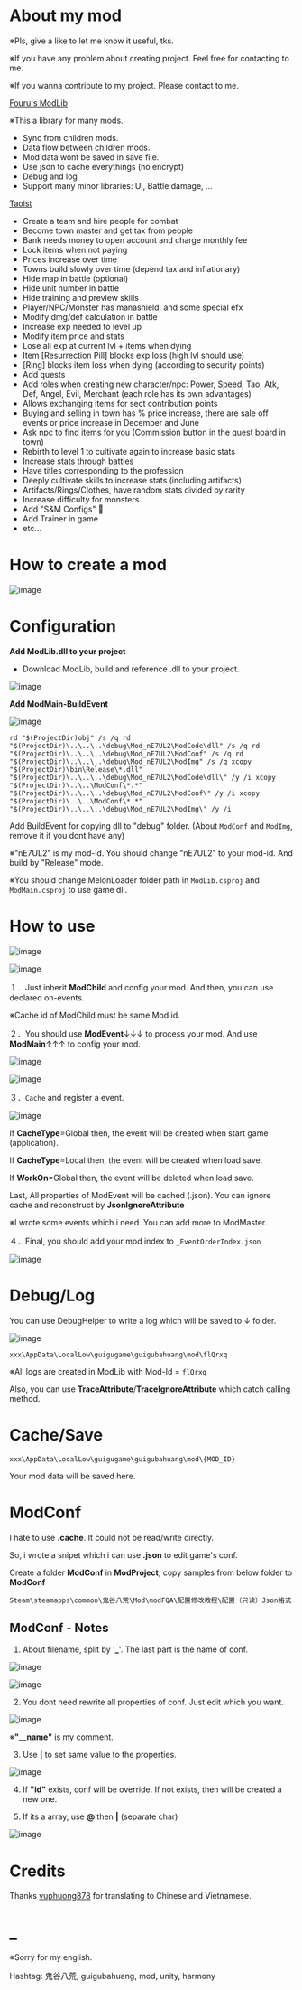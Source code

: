 # About my mod

※Pls, give a like to let me know it useful, tks.

※If you have any problem about creating project. Feel free for contacting to me.

※If you wanna contribute to my project. Please contact to me.





[Fouru's ModLib](https://steamcommunity.com/sharedfiles/filedetails/?id=3385996759)

※This a library for many mods.
- Sync from children mods.
- Data flow between children mods.
- Mod data wont be saved in save file.
- Use json to cache everythings (no encrypt)
- Debug and log
- Support many minor libraries: UI, Battle damage, ...

[Taoist](https://steamcommunity.com/sharedfiles/filedetails/?id=3161035078)

- Create a team and hire people for combat
- Become town master and get tax from people
- Bank needs money to open account and charge monthly fee
- Lock items when not paying
- Prices increase over time
- Towns build slowly over time (depend tax and inflationary)
- Hide map in battle (optional)
- Hide unit number in battle
- Hide training and preview skills
- Player/NPC/Monster has manashield, and some special efx
- Modify dmg/def calculation in battle
- Increase exp needed to level up
- Modify item price and stats
- Lose all exp at current lvl + items when dying
- Item [Resurrection Pill] blocks exp loss (high lvl should use)
- [Ring] blocks item loss when dying (according to security points)
- Add quests
- Add roles when creating new character/npc: Power, Speed, Tao, Atk, Def, Angel, Evil, Merchant (each role has its own advantages)
- Allows exchanging items for sect contribution points
- Buying and selling in town has % price increase, there are sale off events or price increase in December and June
- Ask npc to find items for you (Commission button in the quest board in town)
- Rebirth to level 1 to cultivate again to increase basic stats
- Increase stats through battles
- Have titles corresponding to the profession
- Deeply cultivate skills to increase stats (including artifacts)
- Artifacts/Rings/Clothes, have random stats divided by rarity
- Increase difficulty for monsters
- Add "S&M Configs" 🐧
- Add Trainer in game
- etc...





# How to create a mod

![image](https://github.com/4azuo/GuiGuBaHuang-ModLib/assets/11677054/91921f05-251a-4f1e-a2e9-d1e5bdd853d3)





# Configuration

**Add ModLib.dll to your project**

- Download ModLib, build and reference .dll to your project.

![image](https://github.com/user-attachments/assets/9554b89d-61c6-4ef5-9bad-97c3c62107ab)

**Add ModMain-BuildEvent**

![image](https://github.com/user-attachments/assets/75dee2aa-088a-4617-9257-8535e880dfd5)

`
rd "$(ProjectDir)obj" /s /q
rd "$(ProjectDir)\..\..\..\debug\Mod_nE7UL2\ModCode\dll" /s /q
rd "$(ProjectDir)\..\..\..\debug\Mod_nE7UL2\ModConf" /s /q
rd "$(ProjectDir)\..\..\..\debug\Mod_nE7UL2\ModImg" /s /q
xcopy "$(ProjectDir)\bin\Release\*.dll" "$(ProjectDir)\..\..\..\debug\Mod_nE7UL2\ModCode\dll\" /y /i
xcopy "$(ProjectDir)\..\..\ModConf\*.*" "$(ProjectDir)\..\..\..\debug\Mod_nE7UL2\ModConf\" /y /i
xcopy "$(ProjectDir)\..\..\ModConf\*.*" "$(ProjectDir)\..\..\..\debug\Mod_nE7UL2\ModImg\" /y /i
`

Add BuildEvent for copying dll to "debug" folder. (About `ModConf` and `ModImg`, remove it if you dont have any)

※"nE7UL2" is my mod-id. You should change "nE7UL2" to your mod-id. And build by "Release" mode.

※You should change MelonLoader folder path in `ModLib.csproj` and `ModMain.csproj` to use game dll.





# How to use

![image](https://github.com/user-attachments/assets/34a75a28-38df-4922-aa43-732b8ab3b035)

![image](https://github.com/4azuo/GuiGuBaHuang-ModLib/assets/11677054/84f35501-d6f2-4b8d-9cd6-2606bf397e59)

１．Just inherit **ModChild** and config your mod. And then, you can use declared on-events.

※Cache id of ModChild must be same Mod id.

２．You should use **ModEvent**↓↓↓ to process your mod. And use **ModMain**↑↑↑ to config your mod.

![image](https://github.com/4azuo/GuiGuBaHuang-ModLib/assets/11677054/e8da9fd1-89d0-4870-ace4-b7153dace9f2)

![image](https://github.com/user-attachments/assets/5c1c364b-daf4-41c6-aa78-f39b2fcf9d6e)

３．`Cache` and register a event.

![image](https://github.com/user-attachments/assets/42549f20-dcd7-49b0-b624-5caae73ae1d6)

If **CacheType**=Global then, the event will be created when start game (application).

If **CacheType**=Local then, the event will be created when load save.

If **WorkOn**=Global then, the event will be deleted when load save.

Last, All properties of ModEvent will be cached (.json). You can ignore cache and reconstruct by **JsonIgnoreAttribute**

※I wrote some events which i need. You can add more to ModMaster.

４．Final, you should add your mod index to `_EventOrderIndex.json`

![image](https://github.com/user-attachments/assets/4b338668-a2a0-4a1c-8fcf-fb261e5de7e7)





# Debug/Log

You can use DebugHelper to write a log which will be saved to ↓ folder.

![image](https://github.com/4azuo/GuiGuBaHuang-ModLib/assets/11677054/7cf4688f-8890-41e7-bf0a-aa6519bbf325)

`xxx\AppData\LocalLow\guigugame\guigubahuang\mod\flQrxq`

※All logs are created in ModLib with Mod-Id = `flQrxq`

Also, you can use **TraceAttribute**/**TraceIgnoreAttribute** which catch calling method.





# Cache/Save

`xxx\AppData\LocalLow\guigugame\guigubahuang\mod\{MOD_ID}`

Your mod data will be saved here.





# ModConf

I hate to use **.cache**. It could not be read/write directly.

So, i wrote a snipet which i can use **.json** to edit game's conf.

Create a folder **ModConf** in **ModProject**, copy samples from below folder to **ModConf**

`Steam\steamapps\common\鬼谷八荒\Mod\modFQA\配置修改教程\配置（只读）Json格式`

## ModConf - Notes

1. About filename, split by '**_**'. The last part is the name of conf.

![image](https://github.com/4azuo/GuiGuBaHuang-ModLib/assets/11677054/a1ff96de-6850-466d-a3fd-682faf38a7f3)

![image](https://github.com/4azuo/GuiGuBaHuang-ModLib/assets/11677054/81548d72-7c44-4fe7-abed-094ff507a38e)

2. You dont need rewrite all properties of conf. Just edit which you want.

![image](https://github.com/4azuo/GuiGuBaHuang-ModLib/assets/11677054/7f9de987-89a8-441d-addc-a894d37ba746)

※**"__name"** is my comment.

3. Use **|** to set same value to the properties.

![image](https://github.com/4azuo/GuiGuBaHuang-ModLib/assets/11677054/cb95e58a-daf2-45f4-88d1-6ee1cb6cca1b)

4. If **"id"** exists, conf will be override. If not exists, then will be created a new one.

5. If its a array, use **@** then **|** (separate char)

![image](https://github.com/user-attachments/assets/a4d5566c-35de-4b38-b681-cd4ab997cc62)







# Credits

Thanks [vuphuong878](https://steamcommunity.com/id/vuphuong878/) for translating to Chinese and Vietnamese.





# _

※Sorry for my english.

Hashtag: 鬼谷八荒, guigubahuang, mod, unity, harmony
